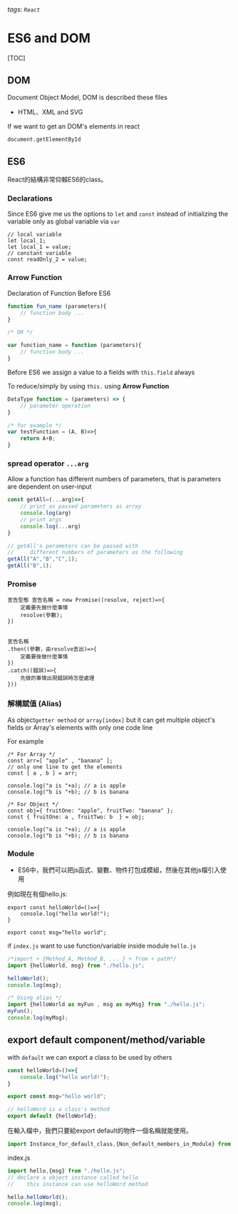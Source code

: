 ###### tags: `React`
# ES6 and DOM

[TOC]

## DOM
Document Object Model, DOM is described these files
-  HTML、XML and SVG  

If we want to get an DOM's elements in react
```javascript=
document.getElementById
```


## ES6 

React的結構非常仰賴ES6的class。

### Declarations

Since ES6 give me us the options to `let` and `const` instead of initializing the variable only as global variable via `var`
```javascript=
// local variable
let local_1;
let local_1 = value;
// constant variable
const readOnly_2 = value;
```

### Arrow Function

Declaration of Function Before ES6 
```javascript
function fun_name (parameters){
    // function body ...
}

/* OR */

var function_name = function (parameters){
    // function body ...
}
```

Before ES6 we assign a value to a fields with `this.field` always

To reduce/simply by using `this.` using **Arrow Function**


```javascript
DataType function = (parameters) => {
    // parameter operation
}

/* for example */
var testFunction = (A, B)=>{
    return A+B;
}
```


### spread operator `...arg`

Allow a function has different numbers of parameters, that is parameters are dependent on user-input
```javascript
const getAll=(...arg)=>{
    // print as passed parameters as array
    console.log(arg)
    // print args
    console.log(...arg)
}

// getAll's parameters can be passed with 
//     different numbers of parameters as the following
getAll("A","B","C",1);
getAll("B",1);
```


### Promise

```javascript=
宣告型態 宣告名稱 = new Promise((resolve, reject)=>{
    定義要先做什麼事情
    resolve(參數);
})


宣告名稱
.then((參數，由resolve丟出)=>{ 
    定義要後做什麼事情 
})
.catch((錯誤)=>{ 
    先做的事情出現錯誤時怎麼處理 
}))
```

### 解構賦值 (Alias)
As object`getter method` or `array[index]` but it can get multiple object's fields or Array's elements with only one code line

For example
```jsx=
/* For Array */
const arr=[ "apple" , "banana" ];
// only one line to get the elements
const [ a , b ] = arr;

console.log("a is "+a); // a is apple
console.log("b is "+b); // b is banana

/* For Object */
const obj={ fruitOne: "apple", fruitTwo: "banana" };
const { fruitOne: a , fruitTwo: b  } = obj;

console.log("a is "+a); // a is apple
console.log("b is "+b); // b is banana
```


### Module

- ES6中，我們可以把js函式、變數、物件打包成模組，然後在其他js檔引入使用

例如現在有個hello.js:
```
export const helloWorld=()=>{
    console.log("hello world!");
}

export const msg="hello world";
```

if `index.js` want to use function/variable inside module `hello.js`
```javascript
/*import + {Method_A, Method_B, ... } + from + path*/
import {helloWorld, msg} from "./hello.js";

helloWorld();
console.log(msg);

/* Using alias */
import {helloWorld as myFun , msg as myMsg} from "./hello.js";
myFun();
console.log(myMsg);
```

## export default component/method/variable

with `default` we can export a class to be used by others

```javascript
const helloWorld=()=>{
    console.log("hello world!");
}

export const msg="hello world";

// helloWord is a class's method
export default {helloWorld};
```

在輸入檔中，我們只要給export default的物件一個名稱就能使用。
```javascript
import Instance_for_default_class,{Non_default_members_in_Module} from "Where_Module_Locates";
```
index.js
```javascript
import hello,{msg} from "./hello.js";
// declare a object instance called hello 
//    this instance can use helloWord method

hello.helloWorld();
console.log(msg);
```



